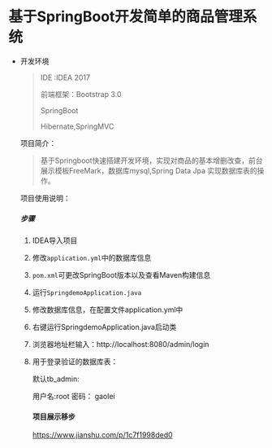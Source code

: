 # 基于SpringBoot开发简单的商品管理系统

- 开发环境

  >IDE :IDEA 2017 
  >
  >前端框架：Bootstrap 3.0 
  >
  >SpringBoot 
  >
  >Hibernate,SpringMVC  
  >

  项目简介：

  > 基于Springboot快速搭建开发环境，实现对商品的基本增删改查，前台展示模板FreeMark，数据库mysql,Spring Data  Jpa 实现数据库表的操作。
  >
  > 

  项目使用说明：

  ##### 步骤

  1. IDEA导入项目

  2. 修改`application.yml`中的数据库信息

  3. `pom.xml`可更改SpringBoot版本以及查看Maven构建信息

  4. 运行`SpringdemoApplication.java`

  5. 修改数据库信息，在配置文件application.yml中

  6. 右键运行SpringdemoApplication.java启动类

  7. 浏览器地址栏输入：http://localhost:8080/admin/login 

  8. 用于登录验证的数据库表：

     默认tb_admin: 

     用户名:root
     密码： gaolei 

     #### 项目展示移步

     https://www.jianshu.com/p/1c7f1998ded0

     

     

     

